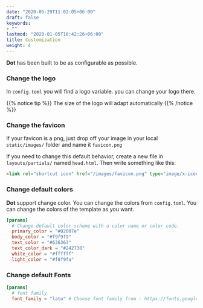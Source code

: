 ```yaml
---
date: "2020-05-29T11:02:05+06:00"
draft: false
keywords:
- ""
lastmod: "2020-01-05T10:42:26+06:00"
title: Customization
weight: 4
---
```


**Dot** has been built to be as configurable as possible.


### Change the logo

In `config.toml` you will find a logo variable. you can change your logo there.

{{% notice tip %}}
The size of the logo will adapt automatically
{{% /notice %}}

### Change the favicon

If your favicon is a png, just drop off your image in your local `static/images/` folder and name it `favicon.png`

If you need to change this default behavior, create a new file in `layouts/partials/` named `head.html`. Then write something like this:

```html
<link rel="shortcut icon" href="/images/favicon.png" type="image/x-icon" />
```

### Change default colors

**Dot** support change color. You can change the colors from `config.toml`. You can change the colors of the template as you want.


```toml
[params]
  # Change default color scheme with a color name or color code.
  primary_color = "#02007e"
  body_color = "#f9f9f9"
  text_color = "#636363"
  text_color_dark = "#242738"
  white_color = "#ffffff"
  light_color = "#f8f9fa"
```

### Change default Fonts


```toml
[params]
  # font family
  font_family = "lato" # Choose font family from : https://fonts.google.com/
```